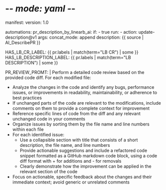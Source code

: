 # -*- mode: yaml -*-

manifest:
  version: 1.0

automations:
  pr_description_by_linearb_ai:
    if:
      - true
    run:
      - action: update-description@v1
        args:
          concat_mode: append
          description: {{ source | AI_DescribePR }}

HAS_LB_CR_LABEL: {{ pr.labels | match(term="LB CR") | some }}
HAS_LB_DESCRIPTION_LABEL: {{ pr.labels | match(term="LB DESCRIPTION") | some }}

PR_REVIEW_PROMT: |
  Perform a detailed code review based on the provided code diff. For each modified file:
  - Analyze the changes in the code and identify any bugs, performance issues, or improvements in readability, maintainability, or adherence to best practices
  - If unchanged parts of the code are relevant to the modifications, include comments on them to provide a complete context for improvement
  - Reference specific lines of code from the diff and any relevant unchanged code in your comments
  - Organize issues by sorting them by the file name and line numbers within each file
  - For each identified issue:
    - Use a collapsible section with title that consists of a short description, the file name, and line numbers
    - Provide actionable suggestions and include a refactored code snippet formatted as a GitHub markdown code block, using a code diff format with + for additions and - for removals
    - Clearly demonstrate how the improvement can be applied in the relevant section of the code
  - Focus on actionable, specific feedback about the changes and their immediate context; avoid generic or unrelated comments
